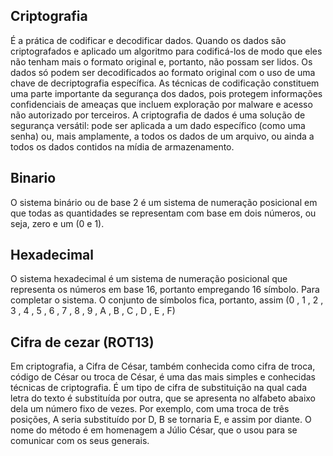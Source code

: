 ## Criptografia 

É a prática de codificar e decodificar dados. 
Quando os dados são criptografados e aplicado um algoritmo para codificá-los de modo que eles não tenham mais o formato original e, portanto, não possam ser lidos. 
Os dados só podem ser decodificados ao formato original com o uso de uma chave de decriptografia específica. 
As técnicas de codificação constituem uma parte importante da segurança dos dados, pois protegem informações confidenciais de ameaças que incluem exploração por malware e acesso não autorizado por terceiros. 
A criptografia de dados é uma solução de segurança versátil: pode ser aplicada a um dado específico (como uma senha) ou, mais amplamente, a todos os dados de um arquivo, ou ainda a todos os dados contidos na mídia de armazenamento.

## Binario

O sistema binário ou de base 2 é um sistema de numeração posicional em que todas as quantidades se representam com base em dois números, ou seja, zero e um (0 e 1).

## Hexadecimal

O sistema hexadecimal é um sistema de numeração posicional que representa os números em base 16, portanto empregando 16 símbolo. 
Para completar o sistema. O conjunto de símbolos fica, portanto, assim (0 , 1 , 2 , 3 , 4 , 5 , 6 , 7 , 8 , 9 , A , B , C , D , E , F)

## Cifra de cezar (ROT13)

Em criptografia, a Cifra de César, também conhecida como cifra de troca, código de César ou troca de César, é uma das mais simples e conhecidas técnicas de criptografia. 
É um tipo de cifra de substituição na qual cada letra do texto é substituída por outra, que se apresenta no alfabeto abaixo dela um número fixo de vezes. 
Por exemplo, com uma troca de três posições, A seria substituído por D, B se tornaria E, e assim por diante. 
O nome do método é em homenagem a Júlio César, que o usou para se comunicar com os seus generais.